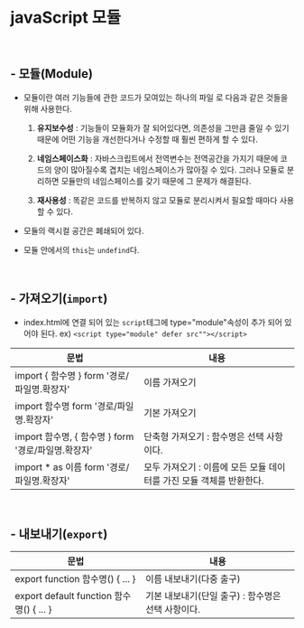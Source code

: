 # javaScript 모듈

<br />

## - 모듈(Module)
  - 모듈이란 여러 기능들에 관한 코드가 모여있는 하나의 파일 로 다음과 같은 것들을 위해 사용한다.
    
    1. __유지보수성__ : 기능들이 모듈화가 잘 되어있다면, 의존성을 그만큼 줄일 수 있기 때문에 어떤 기능을 개선한다거나 수정할 때 훨씬 편하게 할 수 있다.

    2. __네임스페이스화__ : 자바스크립트에서 전역변수는 전역공간을 가지기 때문에 코드의 양이 많아질수록 겹치는 네임스페이스가 많아질 수 있다. 그러나 모듈로 분리하면 모듈만의 네임스페이스를 갖기 때문에 그 문제가 해결된다.

    3. __재사용성__ : 똑같은 코드를 반복하지 않고 모듈로 분리시켜서 필요할 때마다 사용할 수 있다.
  - 모듈의 랙시컬 공간은 폐쇄되어 있다.
  - 모듈 안에서의 `this`는 `undefind`다.

<br />

## - 가져오기(`import`)
  - index.html에 연결 되어 있는 `script`테그에 type="module"속성이 추가 되어 있어야 된다.
  ex) `<script type="module" defer src""></script>`

  문법 | 내용
  --|--
  import { 함수명 } form '경로/파일명.확장자' | 이름 가져오기
  import 함수명 form '경로/파일명.확장자' | 기본 가져오기
  import 함수명, { 함수명 } form '경로/파일명.확장자' | 단축형 가져오기 : 함수명은 선택 사항이다.
  import * as 이름 form '경로/파일명.확장자' | 모두 가져오기 : 이름에 모든 모듈 데이터를 가진 모듈 객체를 반환한다.

<br />

## - 내보내기(`export`)
  문법 | 내용
  --|--
  export function 함수명() { ... } | 이름 내보내기(다중 출구)
  export default function 함수명() { ... } | 기본 내보내기(단일 출구) : 함수명은 선택 사항이다.